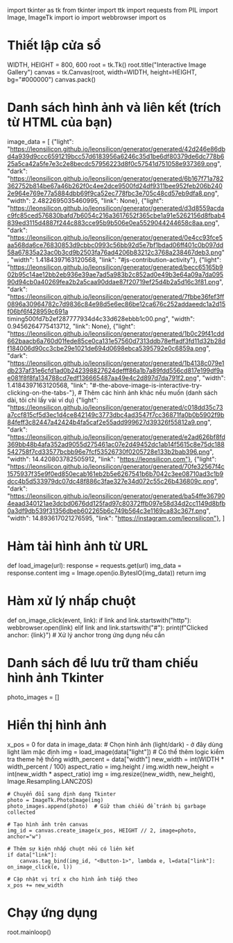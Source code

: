 import tkinter as tk
from tkinter import ttk
import requests
from PIL import Image, ImageTk
import io
import webbrowser
import os

# Thiết lập cửa sổ
WIDTH, HEIGHT = 800, 600
root = tk.Tk()
root.title("Interactive Image Gallery")
canvas = tk.Canvas(root, width=WIDTH, height=HEIGHT, bg="#000000")
canvas.pack()

# Danh sách hình ảnh và liên kết (trích từ HTML của bạn)
image_data = [
    {"light": "https://leonsilicon.github.io/leonsilicon/generator/generated/42d246e86dbd4a939d9ccc6591219bcc57d6183956a6246c35d1be6df80379de6dc778b625a5ca42a5fe7e3c2e8becdc57956223d8f0c57541d751058e937369.png",
     "dark": "https://leonsilicon.github.io/leonsilicon/generator/generated/6b167f71a782362752b814be67a46b262f0c4ee2dce9500fd24df9311bee952feb206b2402e964e769e77a5884dbb69f9ca52ec778fbc3e705c48cd57eb9dfa8.png",
     "width": 2.4822695035460995, "link": None},
    {"light": "https://leonsilicon.github.io/leonsilicon/generator/generated/d3d8559acdac9fc85ced576830bafd7b6054c216a3617652f365cbe1a91e5262156d8fbab4839ed3115d4887f244c883cce95b9b506e0ea5529044244658c8aa.png",
     "dark": "https://leonsilicon.github.io/leonsilicon/generator/generated/0e4cc93fce5aa568da6ce76830853d9cbbc0993c56bb92d5e7bf1bdad06ff401c0b097dd58a67835a23ac0b3cd9b2503fa76ad4206b83212c3768a238467deb3.png",
     "width": 1.4184397163120568, "link": "#js-contribution-activity"},
    {"light": "https://leonsilicon.github.io/leonsilicon/generator/generated/becc65165b902b95c14ae12bb2eb936e39ae7ad5a983b2c852ad0e49b3e64a09a7da09590d94cb0a40269fea2b2a5caa90ddae87f20719ef25d4b2a5d16c3f81.png",
     "dark": "https://leonsilicon.github.io/leonsilicon/generator/generated/7fbbe36fef3ff0896a30964782c7d9836c84e98d5e6ec86be12ca676c252addaeedc1a2d15f06bf6f428959c691a timing500fd7b2ef287777934d4c33d628ebbb1c00.png",
     "width": 0.9456264775413712, "link": None},
    {"light": "https://leonsilicon.github.io/leonsilicon/generator/generated/1b0c29f41cdd662baacb6a760d01fede85ce0ca131e57560d7313ddb78effadf3fd11d32b28df184006d90cc3cbe29e1021de694d0698ebca5395792e0c6859a.png",
     "dark": "https://leonsilicon.github.io/leonsilicon/generator/generated/1b4138c079e1db237af31e6cfd1ad0b242398827624defff86a1b7a89fdd556cd817e199df9ae081f8f8fa134788cd7edf136665487aa49e4c2d897d7da791f2.png",
     "width": 1.4184397163120568, "link": "#-the-above-image-is-interactive-try-clicking-on-the-tabs-"},
    # Thêm các hình ảnh khác nếu muốn (danh sách dài, tôi chỉ lấy vài ví dụ)
    {"light": "https://leonsilicon.github.io/leonsilicon/generator/generated/c018dd35c73a7ccf815cf5d3ec1d4ce842149c3773dbc4ad3547f7cc36871fa0b0b5902f9b84feff3c82447a42424b4fa5caf2e55add999627d39326f55812a9.png",
     "dark": "https://leonsilicon.github.io/leonsilicon/generator/generated/e2ad626bf8fd369bb48b4afa352ad9055d275461ac07e2d49452dc1ab14f5615c8e75dc188542758f7cd33577bcbb96e7fcf53526730f0205728e133b2bab396.png",
     "width": 14.420803782505912, "link": "https://leonsilicon.com"},
    {"light": "https://leonsilicon.github.io/leonsilicon/generator/generated/70fe32567f4c1575937f35e9f0ed850ecab161eb2b5e6267541b6b7042c3ee08710ad3c1b9dcc4b5d533979dc07dc48f886c3fae327e34d072c55c26b436809c.png",
     "dark": "https://leonsilicon.github.io/leonsilicon/generator/generated/ba54ffe367904eaad340121ae3dcbd0676dd125fad97c80372ffb097e58d34d2cc1149d8bfb0a3df9db539f31356dbeb602265b6c749b564c3e1169ca83c367f.png",
     "width": 14.893617021276595, "link": "https://instagram.com/leonsilicon"},
]

# Hàm tải hình ảnh từ URL
def load_image(url):
    response = requests.get(url)
    img_data = response.content
    img = Image.open(io.BytesIO(img_data))
    return img

# Hàm xử lý nhấp chuột
def on_image_click(event, link):
    if link and link.startswith("http"):
        webbrowser.open(link)
    elif link and link.startswith("#"):
        print(f"Clicked anchor: {link}")  # Xử lý anchor trong ứng dụng nếu cần

# Danh sách để lưu trữ tham chiếu hình ảnh Tkinter
photo_images = []

# Hiển thị hình ảnh
x_pos = 0
for data in image_data:
    # Chọn hình ảnh (light/dark) - ở đây dùng light làm mặc định
    img = load_image(data["light"])  # Có thể thêm logic kiểm tra theme hệ thống
    width_percent = data["width"]
    new_width = int(WIDTH * width_percent / 100)
    aspect_ratio = img.height / img.width
    new_height = int(new_width * aspect_ratio)
    img = img.resize((new_width, new_height), Image.Resampling.LANCZOS)

    # Chuyển đổi sang định dạng Tkinter
    photo = ImageTk.PhotoImage(img)
    photo_images.append(photo)  # Giữ tham chiếu để tránh bị garbage collected

    # Tạo hình ảnh trên canvas
    img_id = canvas.create_image(x_pos, HEIGHT // 2, image=photo, anchor="w")

    # Thêm sự kiện nhấp chuột nếu có liên kết
    if data["link"]:
        canvas.tag_bind(img_id, "<Button-1>", lambda e, l=data["link"]: on_image_click(e, l))

    # Cập nhật vị trí x cho hình ảnh tiếp theo
    x_pos += new_width

# Chạy ứng dụng
root.mainloop()
